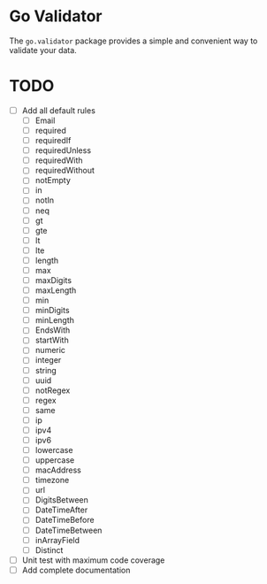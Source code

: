 # Go Validator

The `go.validator` package provides a simple and convenient way to validate your data.

# TODO

- [ ] Add all default rules
  - [ ] Email
  - [ ] required
  - [ ] requiredIf
  - [ ] requiredUnless
  - [ ] requiredWith
  - [ ] requiredWithout
  - [ ] notEmpty
  - [ ] in
  - [ ] notIn
  - [ ] neq
  - [ ] gt
  - [ ] gte
  - [ ] lt
  - [ ] lte
  - [ ] length
  - [ ] max
  - [ ] maxDigits
  - [ ] maxLength
  - [ ] min
  - [ ] minDigits
  - [ ] minLength
  - [ ] EndsWith
  - [ ] startWith
  - [ ] numeric
  - [ ] integer
  - [ ] string
  - [ ] uuid
  - [ ] notRegex
  - [ ] regex
  - [ ] same
  - [ ] ip
  - [ ] ipv4
  - [ ] ipv6
  - [ ] lowercase
  - [ ] uppercase
  - [ ] macAddress
  - [ ] timezone
  - [ ] url
  - [ ] DigitsBetween
  - [ ] DateTimeAfter
  - [ ] DateTimeBefore
  - [ ] DateTimeBetween
  - [ ] inArrayField
  - [ ] Distinct
- [ ] Unit test with maximum code coverage
- [ ] Add complete documentation
